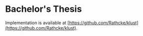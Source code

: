 # Bachelor's Thesis

Implementation is available at [https://github.com/Rathcke/klust](https://github.com/Rathcke/klust).
